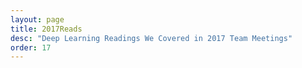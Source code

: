 ```yaml
---
layout: page
title: 2017Reads
desc: "Deep Learning Readings We Covered in 2017 Team Meetings"
order: 17
---
```

